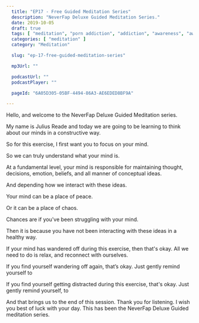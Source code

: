 ```yaml
---
  title: "EP17 - Free Guided Meditation Series"
  description: "NeverFap Deluxe Guided Meditation Series."
  date: 2019-10-05
  draft: true
  tags: [ "meditation", "porn addiction", "addiction", "awareness", "awareness exercises", "perspective", "nofap", "neverfap", "neverfap deluxe" ]
  categories: [ "meditation" ]
  category: "Meditation"

  slug: "ep-17-free-guided-meditation-series"

  mp3Url: ""

  podcastUrl: ""
  podcastPlayer: ""

  pageId: "6A05D305-05BF-4494-86A3-AE6EDED8BF9A"

---
```


<!-- focus/attention/consciousness -->

Hello, and welcome to the NeverFap Deluxe Guided Meditation series.

My name is Julius Reade and today we are going to be learning to think about our minds in a constructive way.

So for this exercise, I first want you to focus on your mind.

So we can truly understand what your mind is. 

At a fundamental level, your mind is responsible for maintaining thought, decisions, emotion, beliefs, and all manner of conceptual ideas.

And depending how we interact with these ideas.

Your mind can be a place of peace.

Or it can be a place of chaos. 

Chances are if you've been struggling with your mind.

Then it is because you have not been interacting with these ideas in a healthy way.





If your mind has wandered off during this exercise, then that's okay. All we need to do is relax, and reconnect with ourselves.


If you find yourself wandering off again, that’s okay. Just gently remind yourself to


If you find yourself getting distracted during this exercise, that's okay. Just gently remind yourself, to


And that brings us to the end of this session. Thank you for listening. I wish you best of luck with your day. This has been the NeverFap Deluxe Guided meditation series.

